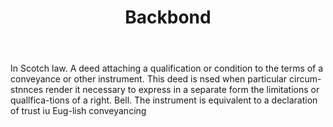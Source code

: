 ---
title: Backbond
permalink: "/definitions/backbond.html"
body: In Scotch law. A deed attaching a qualification or condition to the terms of
  a conveyance or other instrument. This deed is nsed when particular circum-stnnces
  render it necessary to express in a separate form the limitations or quallfica-tions
  of a right. Bell. The instrument is equivalent to a declaration of trust iu Eug-lish
  conveyancing
published_at: '2018-07-07'
layout: post
---